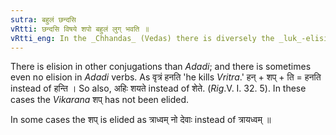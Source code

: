 ```yaml
---
sutra: बहुलं छन्दसि
vRtti: छन्दसि विषये शपो बहुलं लुग् भवति ॥
vRtti_eng: In the _Chhandas_ (Vedas) there is diversely the _luk_-elision of the _Vikarana_ शप् (III. 1. 68).
---
```

There is elision in other conjugations than _Adadi_; and there is sometimes even no elision in _Adadi_ verbs. As वृत्रं हनति 'he kills _Vritra_.' हन् + शप् + ति = हनति instead of हन्ति । So also, अहिः शयते instead of शेते. (_Rig_.V. I. 32. 5). In these cases the _Vikarana_ शप् has not been elided.

In some cases the शप् is elided as त्राध्वम् नो देवाः instead of त्रायध्वम् ॥
